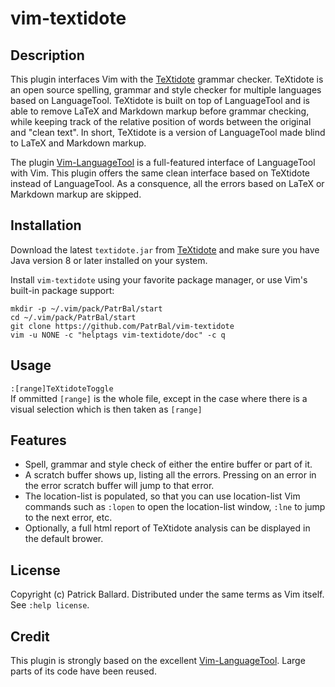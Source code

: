 # vim-textidote

## Description

This plugin interfaces Vim with the [TeXtidote][TeXtidote] grammar checker.  TeXtidote is an open source spelling, grammar and style checker for multiple languages based on LanguageTool.  TeXtidote is built on top of LanguageTool and is able to remove LaTeX and Markdown markup before grammar checking, while keeping track of the relative position of words between the original and "clean text". In short, TeXtidote is a version of LanguageTool made blind to LaTeX and Markdown markup.

The plugin [Vim-LanguageTool][Vim-LanguageTool] is a full-featured interface of LanguageTool with Vim.  This plugin offers the same clean interface based on TeXtidote instead of LanguageTool. As a consquence, all the errors based on LaTeX or Markdown markup are skipped.


## Installation

Download the latest `textidote.jar` from [TeXtidote][TeXtidote] and make sure you have Java version 8 or later installed on your system.

Install `vim-textidote` using your favorite package manager, or use Vim's built-in package support:

    mkdir -p ~/.vim/pack/PatrBal/start
    cd ~/.vim/pack/PatrBal/start
    git clone https://github.com/PatrBal/vim-textidote
    vim -u NONE -c "helptags vim-textidote/doc" -c q


## Usage
`:[range]TeXtidoteToggle`  
If ommitted `[range]` is the whole file, except in the case where there is a visual selection which is then taken as `[range]`


## Features
 - Spell, grammar and style check of either the entire buffer or part of it.
 - A scratch buffer shows up, listing all the errors.  Pressing <Enter> on an error in the error scratch buffer will jump to that error.
 - The location-list is populated, so that you can use location-list Vim commands such as `:lopen` to open the location-list window, `:lne` to jump to the next error, etc.
 - Optionally, a full html report of TeXtidote analysis can be displayed in the default brower.


## License

Copyright (c) Patrick Ballard.  Distributed under the same terms as Vim itself.
See `:help license`.


## Credit

This plugin is strongly based on the excellent [Vim-LanguageTool][Vim-LanguageTool].  Large parts of its code have been reused.


[TeXtidote]: https://sylvainhalle.github.io/textidote
[Vim-LanguageTool]: https://github.com/dpelle/vim-LanguageTool

